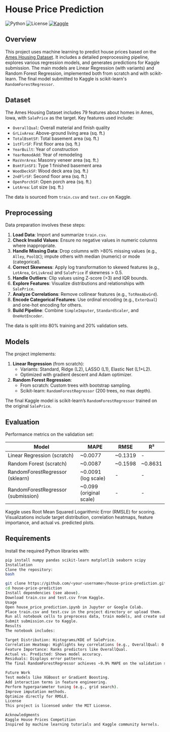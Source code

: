 # House Price Prediction

![Python](https://img.shields.io/badge/python-3.8+-blue.svg)
![License](https://img.shields.io/badge/license-MIT-green.svg)
[![Kaggle](https://img.shields.io/badge/Kaggle-House%20Prices-blue)](https://www.kaggle.com/competitions/house-prices-advanced-regression-techniques)

## Overview
This project uses machine learning to predict house prices based on the [Ames Housing Dataset](https://www.kaggle.com/competitions/house-prices-advanced-regression-techniques). It includes a detailed preprocessing pipeline, explores various regression models, and generates predictions for Kaggle submission. The main models are Linear Regression (with variants) and Random Forest Regression, implemented both from scratch and with scikit-learn. The final model submitted to Kaggle is scikit-learn's `RandomForestRegressor`.

## Dataset
The Ames Housing Dataset includes 79 features about homes in Ames, Iowa, with `SalePrice` as the target. Key features used include:

- `OverallQual`: Overall material and finish quality
- `GrLivArea`: Above-ground living area (sq. ft.)
- `TotalBsmtSF`: Total basement area (sq. ft.)
- `1stFlrSF`: First floor area (sq. ft.)
- `YearBuilt`: Year of construction
- `YearRemodAdd`: Year of remodeling
- `MasVnrArea`: Masonry veneer area (sq. ft.)
- `BsmtFinSF1`: Type 1 finished basement area
- `WoodDeckSF`: Wood deck area (sq. ft.)
- `2ndFlrSF`: Second floor area (sq. ft.)
- `OpenPorchSF`: Open porch area (sq. ft.)
- `LotArea`: Lot size (sq. ft.)

The data is sourced from `train.csv` and `test.csv` on Kaggle.

## Preprocessing
Data preparation involves these steps:

1. **Load Data**: Import and summarize `train.csv`.
2. **Check Invalid Values**: Ensure no negative values in numeric columns where inappropriate.
3. **Handle Missing Data**: Drop columns with >80% missing values (e.g., `Alley`, `PoolQC`); impute others with median (numeric) or mode (categorical).
4. **Correct Skewness**: Apply log transformation to skewed features (e.g., `LotArea`, `GrLivArea`) and `SalePrice` if skewness > 0.5.
5. **Handle Outliers**: Clip values using Z-score (>3) and IQR bounds.
6. **Explore Features**: Visualize distributions and relationships with `SalePrice`.
7. **Analyze Correlations**: Remove collinear features (e.g., `TotRmsAbvGrd`).
8. **Encode Categorical Features**: Use ordinal encoding (e.g., `ExterQual`) and one-hot encoding for others.
9. **Build Pipeline**: Combine `SimpleImputer`, `StandardScaler`, and `OneHotEncoder`.

The data is split into 80% training and 20% validation sets.

## Models
The project implements:

1. **Linear Regression** (from scratch):
   - Variants: Standard, Ridge (L2), LASSO (L1), Elastic Net (L1+L2).
   - Optimized with gradient descent and Adam optimizer.
2. **Random Forest Regression**:
   - From scratch: Custom trees with bootstrap sampling.
   - Scikit-learn: `RandomForestRegressor` (200 trees, no max depth).

The final Kaggle model is scikit-learn’s `RandomForestRegressor` trained on the original `SalePrice`.

## Evaluation
Performance metrics on the validation set:

| Model                          | MAPE       | RMSE      | R²      |
|--------------------------------|------------|-----------|---------|
| Linear Regression (scratch)    | ~0.0077    | ~0.1319   | -       |
| Random Forest (scratch)        | ~0.0087    | ~0.1598   | ~0.8631 |
| RandomForestRegressor (sklearn)| ~0.0091 (log scale) | - | - |
| RandomForestRegressor (submission) | ~0.099 (original scale) | - | - |

Kaggle uses Root Mean Squared Logarithmic Error (RMSLE) for scoring. Visualizations include target distribution, correlation heatmaps, feature importance, and actual vs. predicted plots.

## Requirements
Install the required Python libraries with:
```bash
pip install numpy pandas scikit-learn matplotlib seaborn scipy
Installation
Clone the repository:
bash

git clone https://github.com/<your-username>/house-price-prediction.git
cd house-price-prediction
Install dependencies (see above).
Download train.csv and test.csv from Kaggle.
Usage
Open house_price_prediction.ipynb in Jupyter or Google Colab.
Place train.csv and test.csv in the project directory or upload them.
Run all notebook cells to preprocess data, train models, and create submission.csv.
Submit submission.csv to Kaggle.
Results
The notebook includes:

Target Distribution: Histograms/KDE of SalePrice.
Correlation Heatmap: Highlights key correlations (e.g., OverallQual: 0.79).
Feature Importance: Ranks predictors like OverallQual.
Actual vs. Predicted: Shows model accuracy.
Residuals: Displays error patterns.
The final RandomForestRegressor achieves ~9.9% MAPE on the validation set.

Future Work
Test models like XGBoost or Gradient Boosting.
Add interaction terms in feature engineering.
Perform hyperparameter tuning (e.g., grid search).
Improve imputation methods.
Optimize directly for RMSLE.
License
This project is licensed under the MIT License.

Acknowledgments
Kaggle House Prices Competition
Inspired by machine learning tutorials and Kaggle community kernels.
